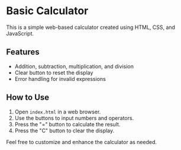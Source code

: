 # Basic Calculator

This is a simple web-based calculator created using HTML, CSS, and JavaScript.

## Features

- Addition, subtraction, multiplication, and division
- Clear button to reset the display
- Error handling for invalid expressions

## How to Use

1. Open `index.html` in a web browser.
2. Use the buttons to input numbers and operators.
3. Press the "=" button to calculate the result.
4. Press the "C" button to clear the display.

Feel free to customize and enhance the calculator as needed.
